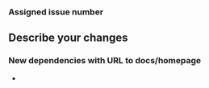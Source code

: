 ### Assigned issue number
<!-- Leave empty if none. Example: close #8, close #32 -->


## Describe your changes
<!-- optional, but would be nice -->


### New dependencies with URL to docs/homepage
<!-- Leave empty if none. -->
-
